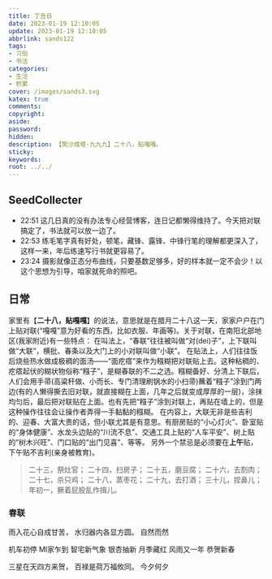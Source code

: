 ```yaml
---
title: 丁丑日
date: 2023-01-19 12:10:05
update: 2023-01-19 12:10:05
abbrlink: sands122
tags:
- 习俗
- 书法
categories:
- 生活
- 积累
cover: /images/sands3.svg
katex: true
comments:
copyright:
aside: 
password:
hidden:
description: 【聚沙成塔·九九九】二十八，贴嘎嘎。
sticky: 
keywords:
root: ../../
---
```


## SeedCollecter
- 22:51 这几日真的没有办法专心经营博客，连日记都懒得维持了。今天把对联搞定了，书法就可以放一边了。
- 22:53 练毛笔字真有好处，顿笔，藏锋、露锋、中锋行笔的理解都更深入了，这样一来，年后练速写行书就更容易了。
- 23:24 摄影就像正态分布曲线，只要基数足够多，好的样本就一定不会少！以这个思想为引导，咱家就死命的照吧。


## 日常
家里有【**二十八，贴嘎嘎**】的说法，意思就是在腊月二十八这一天，家家户户在门上贴对联(“嘎嘎”意为好看的东西，比如衣服、年画等)。关于对联，在南阳北部地区(我家附近)有一些特点：
在叫法上，“春联”往往被叫做“对(dei)子”，上下联叫做“大联”，横批、春条以及大门上的小对联叫做“小联”。
在贴法上，人们往往饭后烧些热水做成极稠的面汤——“面疙瘩”来作为糨糊把对联贴上去。这种粘稠的、疙瘩起伏的糊状物俗称“糨子”，是糊春联的不二之选。糨糊备好、分清上下联后，人们会用手帚(高粱秆做、小而长、专门清理刷锅水的小扫帚)蘸着“糨子”涂到门两边(有的人懒得撕去旧对联，就直接糊在上面，几年之后就变成厚厚的一层)，涂抹均匀后，最后把对联贴在上面。也有先把“糨子”涂到对联上，再贴在墙上的，但是这种操作往往会让操作者弄得一手黏黏的糨糊。
在内容上，大联无非是些吉利的、迎春、大富大贵的话，但小联尤其是有意思。有厨房贴的“小心灯火”、卧室贴的“身体健康”、水龙头边贴的“川流不息”、交通工具上贴的“人车平安”、树上贴的“树木兴旺”、门口贴的“出门见喜”、等等。
另外一个禁忌是必须要在**上午**贴，下午贴不吉利(亲身被教育)。

> 二十三，祭灶官；
> 二十四，扫房子；
> 二十五，磨豆腐；
> 二十六，去割肉；
> 二十七，杀只鸡；
> 二十八，蒸枣花；
> 二十九，去打酒；
> 三十儿，捏鼻儿；
> 年初一，撅着屁股乱作揖儿。

### 春联

雨入花心自成甘苦，
水归器内各显方圆。
自然而然

机车初停 MI家乍到 智宅新气象
银杏抽新 月季藏红 风雨又一年
恭贺新春

三星在天四方来贺，
百禄是荷万福攸同。
今夕何夕

